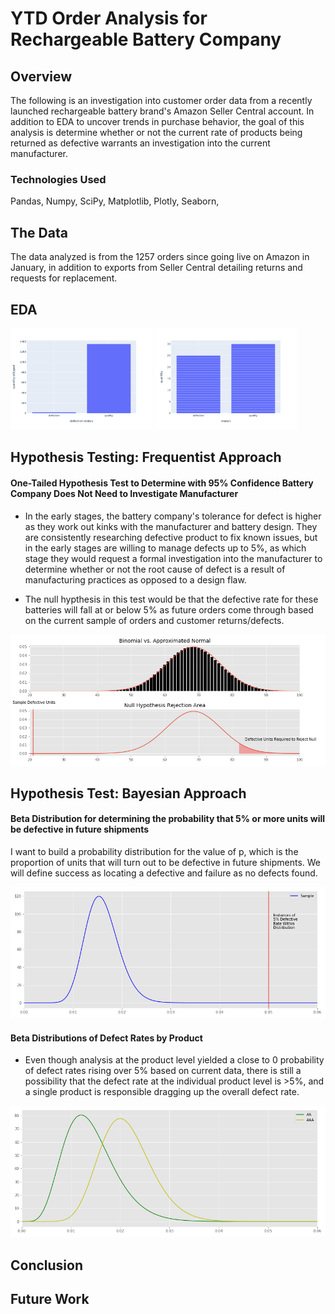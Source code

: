 # YTD Order Analysis for Rechargeable Battery Company

## Overview

The following is an investigation into customer order data from a recently launched rechargeable battery brand's Amazon Seller Central account. In addition to EDA to uncover trends in purchase behavior, the goal of this analysis is determine whether or not the current rate of products being returned as defective warrants an investigation into the current manufacturer.

### Technologies Used

Pandas, Numpy, SciPy, Matplotlib, Plotly, Seaborn, 

## The Data

The data analyzed is from the 1257 orders since going live on Amazon in January, in addition to exports from Seller Central detailing returns and requests for replacement.

## EDA

<div text-align='center'>
    <img src="https://github.com/ryankirkland/customer-data-analysis/blob/master/images/defect-vs-quality.png" width=45% />
    <img src="https://github.com/ryankirkland/customer-data-analysis/blob/master/images/return-reason.png" width=45% />
</div>

## Hypothesis Testing: Frequentist Approach

#### One-Tailed Hypothesis Test to Determine with 95% Confidence Battery Company Does Not Need to Investigate Manufacturer

 - In the early stages, the battery company's tolerance for defect is higher as they work out kinks with the manufacturer and battery design. They are consistently researching defective product to fix known issues, but in the early stages are willing to manage defects up to 5%, as which stage they would request a formal investigation into the manufacturer to determine whether or not the root cause of defect is a result of manufacturing practices as opposed to a design flaw.
 
 
 - The null hypthesis in this test would be that the defective rate for these batteries will fall at or below 5% as future orders come through based on the current sample of orders and customer returns/defects.
 
 <img src="https://github.com/ryankirkland/customer-data-analysis/blob/master/images/binomial.png"/>

## Hypothesis Test: Bayesian Approach

#### Beta Distribution for determining the probability that 5% or more units will be defective in future shipments

I want to build a probability distribution for the value of p, which is the proportion of units that will turn out to be defective in future shipments. We will define success as locating a defective and failure as no defects found.

<img src="https://github.com/ryankirkland/customer-data-analysis/blob/master/images/total-beta.png"/>

#### Beta Distributions of Defect Rates by Product

- Even though analysis at the product level yielded a close to 0 probability of defect rates rising over 5% based on current data, there is still a possibility that the defect rate at the individual product level is >5%, and a single product is responsible dragging up the overall defect rate.

<img src="https://github.com/ryankirkland/customer-data-analysis/blob/master/images/aa-aaa-beta.png"/>

## Conclusion

## Future Work
